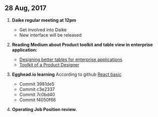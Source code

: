 ## 28 Aug, 2017

1. **Daike regular meeting at 12pm**
	- Get involved into Daike
	- New interface will be released

2. **Reading Medium about Product toolkit and table view in enterprise application:**
	- [Designing better tables for enterprise applications](https://uxdesign.cc/designing-better-tables-for-enterprise-applications-f9ef545e9fbd)
	- [Toolkit of a Product Designer](https://uxdesign.cc/toolkit-of-a-product-designer-b1da0f929164)

3. **Egghead.io learning** According to github [React basic](https://github.com/michaelwhk/react-basic)
	- Commit 3981de5
	- Commit c3e2337
	- Commit 7c0bd40
	- Commit f4050f66

4. **Operating Job Position review.**
